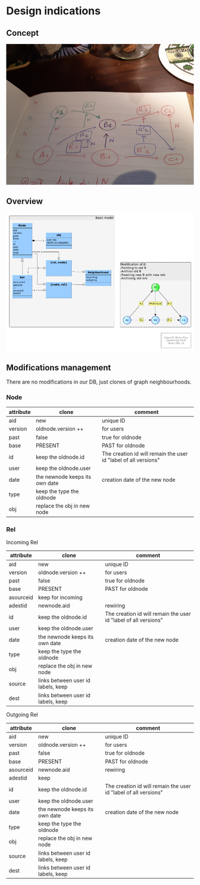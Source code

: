 # Design indications

## Concept

![Photo](photo.jpg)

## Overview

![Design](design.png)

## Modifications management

There are no modifications in our DB, just clones of graph neighbourhoods.

### Node

**attribute** | **clone** | **comment**
--- | --- | ---
aid | new | unique ID
version | oldnode.version ++ | for users
past | false | true for oldnode
base | PRESENT | PAST for oldnode
id | keep the oldnode.id | The creation id will remain the user id "label of all versions"
user | keep the oldnode.user | 
date | the newnode keeps its own date | creation date of the new node 
type | keep the type the oldnode |
obj | replace the obj in new node |

### Rel

Incoming Rel

**attribute** | **clone** | **comment**
--- | --- | ---
aid | new | unique ID
version | oldnode.version ++ | for users
past | false | true for oldnode
base | PRESENT | PAST for oldnode
asourceid | keep for incoming |
adestid | newnode.aid | rewiring
id | keep the oldnode.id | The creation id will remain the user id "label of all versions"
user | keep the oldnode.user | 
date | the newnode keeps its own date | creation date of the new node 
type | keep the type the oldnode |
obj | replace the obj in new node |
source | links between user id labels, keep |
dest | links between user id labels, keep |

Outgoing Rel

**attribute** | **clone** | **comment**
--- | --- | ---
aid | new | unique ID
version | oldnode.version ++ | for users
past | false | true for oldnode
base | PRESENT | PAST for oldnode
asourceid | newnode.aid | rewiring
adestid | keep | 
id | keep the oldnode.id | The creation id will remain the user id "label of all versions"
user | keep the oldnode.user | 
date | the newnode keeps its own date | creation date of the new node 
type | keep the type the oldnode |
obj | replace the obj in new node |
source | links between user id labels, keep |
dest | links between user id labels, keep |

